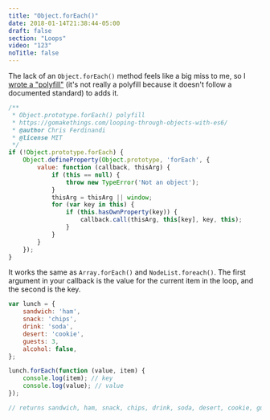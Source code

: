 ```yaml
---
title: "Object.forEach()"
date: 2018-01-14T21:38:44-05:00
draft: false
section: "Loops"
video: "123"
noTitle: false
---
```


The lack of an `Object.forEach()` method feels like a big miss to me, so I [wrote a "polyfill"](https://vanillajstoolkit.com/polyfills/objectforeach/) (it's not really a polyfill because it doesn't follow a documented standard) to adds it.

```javascript
/**
 * Object.prototype.forEach() polyfill
 * https://gomakethings.com/looping-through-objects-with-es6/
 * @author Chris Ferdinandi
 * @license MIT
 */
if (!Object.prototype.forEach) {
	Object.defineProperty(Object.prototype, 'forEach', {
		value: function (callback, thisArg) {
			if (this == null) {
				throw new TypeError('Not an object');
			}
			thisArg = thisArg || window;
			for (var key in this) {
				if (this.hasOwnProperty(key)) {
					callback.call(thisArg, this[key], key, this);
				}
			}
		}
	});
}
```

It works the same as `Array.forEach()` and `NodeList.foreach()`. The first argument in your callback is the value for the current item in the loop, and the second is the key.

```javascript
var lunch = {
	sandwich: 'ham',
	snack: 'chips',
	drink: 'soda',
	desert: 'cookie',
	guests: 3,
	alcohol: false,
};

lunch.forEach(function (value, item) {
	console.log(item); // key
	console.log(value); // value
});

// returns sandwich, ham, snack, chips, drink, soda, desert, cookie, guests, 3, alcohol, false
```